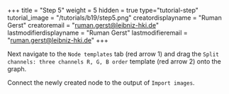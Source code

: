 +++
title = "Step 5"
weight = 5
hidden = true
type="tutorial-step"
tutorial_image = "/tutorials/b19/step5.png"
creatordisplayname = "Ruman Gerst"
creatoremail = "ruman.gerst@leibniz-hki.de"
lastmodifierdisplayname = "Ruman Gerst"
lastmodifieremail = "ruman.gerst@leibniz-hki.de"
+++

Next navigate to the `Node templates` tab (red arrow 1) and drag the `Split channels: three channels R, G, B order` template (red arrow 2) onto the graph.

Connect the newly created node to the output of `Import images`.